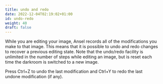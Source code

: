 ```yaml
---
title: undo and redo
date: 2022-12-04T02:19:02+01:00
id: undo-redo
weight: 40
draft: false
---
```


While you are editing your image, Ansel records all of the modifications you make to that image. This means that it is possible to undo and redo changes to recover a previous editing state. Note that the undo/redo facility is unlimited in the number of steps while editing an image, but is reset each time the darkroom is switched to a new image.

Press Ctrl+Z to undo the last modification and Ctrl+Y to redo the last undone modification (if any).
